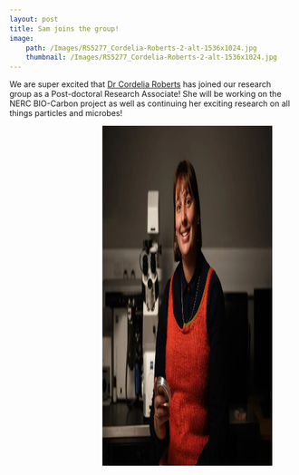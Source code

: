 ```yaml
---
layout: post
title: Sam joins the group!
image: 
    path: /Images/RS5277_Cordelia-Roberts-2-alt-1536x1024.jpg
    thumbnail: /Images/RS5277_Cordelia-Roberts-2-alt-1536x1024.jpg
---
```


We are super excited that [Dr Cordelia Roberts](https://e-cavan.github.io/About/) has joined our research group as a Post-doctoral Research Associate! She will be working on the NERC BIO-Carbon project as well as continuing her exciting research on all things particles and microbes! 


<figure>
<img src="/Images/RS5277_Cordelia-Roberts-2-alt-1536x1024.jpg" style="float: right;" width = "300" height = "600" alt="" align = "right" >
</figure>




